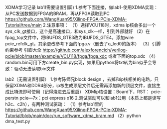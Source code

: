 XDMA学习记录
lab1(需要设置引脚)
1.参考下面连接，做lab1-使用XDMA实现：从PC发送数据到FPGA的BRAM，再从FPGA读取到PC
https://github.com/WangXuan95/Xilinx-FPGA-PCIe-XDMA-Tutorial/tree/main
2.注意事项：
（1）选择VCU118时，xdma ip核会多出一个sys_clk_gt接口，这个是高速接口，和sys_clk一样，引到外部就好
（2）在fpag_top文件中，将IBUFDS_GTE3改为IBUFDS_GTE4，添加wire  pcie_refclk_gt，其余更改参考下面的fpga.v（删去了o_led0的版本）
（3）引脚约束参考  引脚大全
https://github.com/alexforencich/verilog-pcie/blob/master/example/VCU118/fpga/fpga.xdc
或者下面的top.xdc
（4）random.bin可用下方create_bin.py实现，如果用python将txt转为bin似乎会导致：驱动无法读取bin文件

lab2（无需设置引脚）
1.参考陈师兄block design ，去掉和ip核相关的电路，只保留XDMA和DDR4部分，ip核生成顶层文件后无需再添加新的顶层文件，直接生成比特流即可使用（记得烧进去后重启）
XDMip核设置：Board下，RST： pcie-perstn pcie—7x：pci express x16
2.测试驱动可以和lab1公用（本质上都是读写h2c、c2h），有两种测试驱动：
（1）参考lab1里的
https://github.com/WangXuan95/Xilinx-FPGA-PCIe-XDMA-Tutorial/blob/main/doc/run_software_xdma_bram.md
（2）python dma_test.py

      
